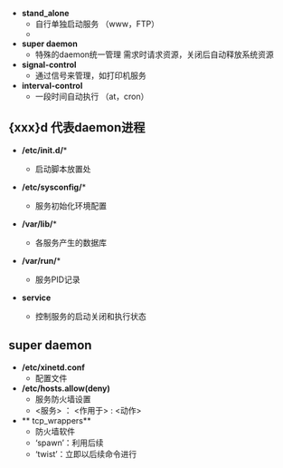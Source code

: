 - **stand_alone**
	- 自行单独启动服务 （www，FTP）
	- 
- **super daemon**
	- 特殊的daemon统一管理 需求时请求资源，关闭后自动释放系统资源
- **signal-control**
	- 通过信号来管理，如打印机服务
- **interval-control**
	- 一段时间自动执行 （at，cron）
## {xxx}d 代表daemon进程

- **/etc/init.d/***
	- 启动脚本放置处
- **/etc/sysconfig/***
	- 服务初始化环境配置
- **/var/lib/***
	- 各服务产生的数据库
- **/var/run/***
	- 服务PID记录

- **service**
	- 控制服务的启动关闭和执行状态

## super daemon
- **/etc/xinetd.conf**
	- 配置文件
- **/etc/hosts.allow(deny)**
	- 服务防火墙设置
	- <服务> ： <作用于> : <动作>
- ** tcp_wrappers**
	- 防火墙软件
	- ‘spawn’：利用后续
	- ‘twist’：立即以后续命令进行
<!--stackedit_data:
eyJoaXN0b3J5IjpbLTE0MzEwNjQ0ODUsMTk1MjMxMTg2MSw2MD
QzNjcwMzcsLTE2MzYwNzAyNjEsLTE5NTczNTAzNTcsLTE5Mjgw
NDkwNTEsLTYzNjIzNTEyLDE4ODU0NDE3MjNdfQ==
-->
